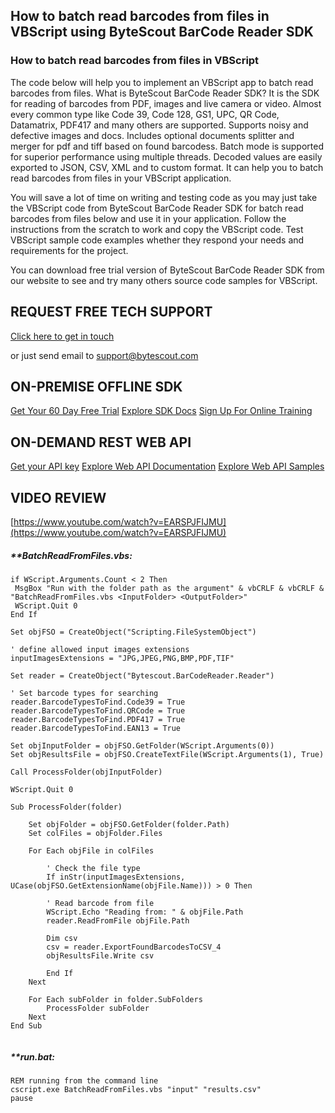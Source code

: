 ## How to batch read barcodes from files in VBScript using ByteScout BarCode Reader SDK

### How to batch read barcodes from files in VBScript

The code below will help you to implement an VBScript app to batch read barcodes from files. What is ByteScout BarCode Reader SDK? It is the SDK for reading of barcodes from PDF, images and live camera or video. Almost every common type like Code 39, Code 128, GS1, UPC, QR Code, Datamatrix, PDF417 and many others are supported. Supports noisy and defective images and docs. Includes optional documents splitter and merger for pdf and tiff based on found barcodess. Batch mode is supported for superior performance using multiple threads. Decoded values are easily exported to JSON, CSV, XML and to custom format. It can help you to batch read barcodes from files in your VBScript application.

You will save a lot of time on writing and testing code as you may just take the VBScript code from ByteScout BarCode Reader SDK for batch read barcodes from files below and use it in your application. Follow the instructions from the scratch to work and copy the VBScript code. Test VBScript sample code examples whether they respond your needs and requirements for the project.

You can download free trial version of ByteScout BarCode Reader SDK from our website to see and try many others source code samples for VBScript.

## REQUEST FREE TECH SUPPORT

[Click here to get in touch](https://bytescout.zendesk.com/hc/en-us/requests/new?subject=ByteScout%20BarCode%20Reader%20SDK%20Question)

or just send email to [support@bytescout.com](mailto:support@bytescout.com?subject=ByteScout%20BarCode%20Reader%20SDK%20Question) 

## ON-PREMISE OFFLINE SDK 

[Get Your 60 Day Free Trial](https://bytescout.com/download/web-installer?utm_source=github-readme)
[Explore SDK Docs](https://bytescout.com/documentation/index.html?utm_source=github-readme)
[Sign Up For Online Training](https://academy.bytescout.com/)


## ON-DEMAND REST WEB API

[Get your API key](https://pdf.co/documentation/api?utm_source=github-readme)
[Explore Web API Documentation](https://pdf.co/documentation/api?utm_source=github-readme)
[Explore Web API Samples](https://github.com/bytescout/ByteScout-SDK-SourceCode/tree/master/PDF.co%20Web%20API)

## VIDEO REVIEW

[https://www.youtube.com/watch?v=EARSPJFIJMU](https://www.youtube.com/watch?v=EARSPJFIJMU)




<!-- code block begin -->

##### ****BatchReadFromFiles.vbs:**
    
```
if WScript.Arguments.Count < 2 Then
 MsgBox "Run with the folder path as the argument" & vbCRLF & vbCRLF & "BatchReadFromFiles.vbs <InputFolder> <OutputFolder>"
 WScript.Quit 0
End If

Set objFSO = CreateObject("Scripting.FileSystemObject")

' define allowed input images extensions
inputImagesExtensions = "JPG,JPEG,PNG,BMP,PDF,TIF"

Set reader = CreateObject("Bytescout.BarCodeReader.Reader")

' Set barcode types for searching
reader.BarcodeTypesToFind.Code39 = True
reader.BarcodeTypesToFind.QRCode = True
reader.BarcodeTypesToFind.PDF417 = True
reader.BarcodeTypesToFind.EAN13 = True

Set objInputFolder = objFSO.GetFolder(WScript.Arguments(0))
Set objResultsFile = objFSO.CreateTextFile(WScript.Arguments(1), True)

Call ProcessFolder(objInputFolder)

WScript.Quit 0

Sub ProcessFolder(folder)

    Set objFolder = objFSO.GetFolder(folder.Path)
    Set colFiles = objFolder.Files
    
    For Each objFile in colFiles

        ' Check the file type
        If inStr(inputImagesExtensions, UCase(objFSO.GetExtensionName(objFile.Name))) > 0 Then

        ' Read barcode from file
        WScript.Echo "Reading from: " & objFile.Path
        reader.ReadFromFile objFile.Path 

        Dim csv 
        csv = reader.ExportFoundBarcodesToCSV_4
        objResultsFile.Write csv
        
        End If
    Next

    For Each subFolder in folder.SubFolders
        ProcessFolder subFolder
    Next
End Sub


```

<!-- code block end -->    

<!-- code block begin -->

##### ****run.bat:**
    
```
REM running from the command line
cscript.exe BatchReadFromFiles.vbs "input" "results.csv"
pause
```

<!-- code block end -->